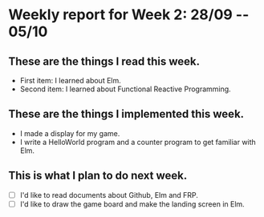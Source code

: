 # Weekly report for Week 2: 28/09 -- 05/10
## These are the things I read this week.
- First item: I learned about Elm.
- Second item: I learned about Functional Reactive Programming.
## These are the things I implemented this week.
- I made a display for my game.
- I write a HelloWorld program and a counter program to get familiar with Elm.
## This is what I plan to do next week.
- [ ] I'd like to read documents about Github, Elm and FRP.
- [ ] I'd like to draw the game board and make the landing screen in Elm.
